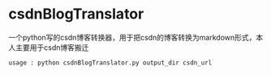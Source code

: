 # csdnBlogTranslator

一个python写的csdn博客转换器，用于把csdn的博客转换为markdown形式，本人主要用于csdn博客搬迁

```
usage : python csdnBlogTranslator.py output_dir csdn_url
```
